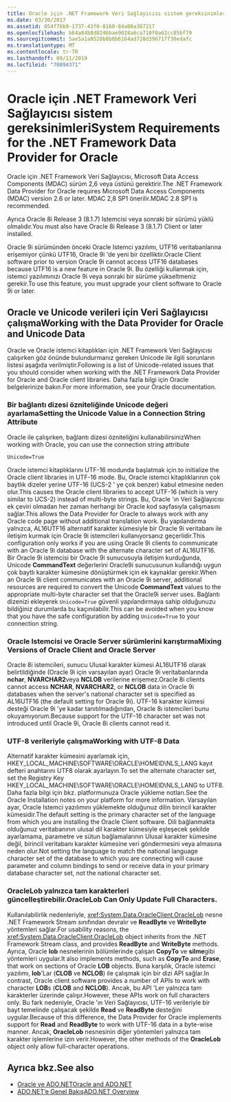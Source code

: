 ```yaml
---
title: Oracle için .NET Framework Veri Sağlayıcısı sistem gereksinimleri
ms.date: 03/30/2017
ms.assetid: 054f76b9-1737-43f0-8160-84a00a387217
ms.openlocfilehash: b64a84b8d8246bae9028a6ca710f0a62cc85bf79
ms.sourcegitcommit: 5ae5a1a9520b8b8b6164ad728d396717f30edafc
ms.translationtype: MT
ms.contentlocale: tr-TR
ms.lasthandoff: 09/11/2019
ms.locfileid: "70894371"
---
```

# <a name="system-requirements-for-the-net-framework-data-provider-for-oracle"></a><span data-ttu-id="45661-102">Oracle için .NET Framework Veri Sağlayıcısı sistem gereksinimleri</span><span class="sxs-lookup"><span data-stu-id="45661-102">System Requirements for the .NET Framework Data Provider for Oracle</span></span>
<span data-ttu-id="45661-103">Oracle için .NET Framework Veri Sağlayıcısı, Microsoft Data Access Components (MDAC) sürüm 2,6 veya üstünü gerektirir.</span><span class="sxs-lookup"><span data-stu-id="45661-103">The .NET Framework Data Provider for Oracle requires Microsoft Data Access Components (MDAC) version 2.6 or later.</span></span> <span data-ttu-id="45661-104">MDAC 2,8 SP1 önerilir.</span><span class="sxs-lookup"><span data-stu-id="45661-104">MDAC 2.8 SP1 is recommended.</span></span>  
  
 <span data-ttu-id="45661-105">Ayrıca Oracle 8i Release 3 (8.1.7) Istemcisi veya sonraki bir sürümü yüklü olmalıdır.</span><span class="sxs-lookup"><span data-stu-id="45661-105">You must also have Oracle 8i Release 3 (8.1.7) Client or later installed.</span></span>  
  
 <span data-ttu-id="45661-106">Oracle 9i sürümünden önceki Oracle Istemci yazılımı, UTF16 veritabanlarına erişemiyor çünkü UTF16, Oracle 9i 'de yeni bir özelliktir.</span><span class="sxs-lookup"><span data-stu-id="45661-106">Oracle Client software prior to version Oracle 9i cannot access UTF16 databases because UTF16 is a new feature in Oracle 9i.</span></span> <span data-ttu-id="45661-107">Bu özelliği kullanmak için, istemci yazılımınızı Oracle 9i veya sonraki bir sürüme yükseltmeniz gerekir.</span><span class="sxs-lookup"><span data-stu-id="45661-107">To use this feature, you must upgrade your client software to Oracle 9i or later.</span></span>  
  
## <a name="working-with-the-data-provider-for-oracle-and-unicode-data"></a><span data-ttu-id="45661-108">Oracle ve Unicode verileri için Veri Sağlayıcısı çalışma</span><span class="sxs-lookup"><span data-stu-id="45661-108">Working with the Data Provider for Oracle and Unicode Data</span></span>  
 <span data-ttu-id="45661-109">Oracle ve Oracle istemci kitaplıkları için .NET Framework Veri Sağlayıcısı çalışırken göz önünde bulundurmanız gereken Unicode ile ilgili sorunların listesi aşağıda verilmiştir.</span><span class="sxs-lookup"><span data-stu-id="45661-109">Following is a list of Unicode-related issues that you should consider when working with the .NET Framework Data Provider for Oracle and Oracle client libraries.</span></span> <span data-ttu-id="45661-110">Daha fazla bilgi için Oracle belgelerinize bakın.</span><span class="sxs-lookup"><span data-stu-id="45661-110">For more information, see your Oracle documentation.</span></span>  
  
### <a name="setting-the-unicode-value-in-a-connection-string-attribute"></a><span data-ttu-id="45661-111">Bir bağlantı dizesi özniteliğinde Unicode değeri ayarlama</span><span class="sxs-lookup"><span data-stu-id="45661-111">Setting the Unicode Value in a Connection String Attribute</span></span>  
 <span data-ttu-id="45661-112">Oracle ile çalışırken, bağlantı dizesi özniteliğini kullanabilirsiniz</span><span class="sxs-lookup"><span data-stu-id="45661-112">When working with Oracle, you can use the connection string attribute</span></span>  
  
`Unicode=True`
  
 <span data-ttu-id="45661-113">Oracle istemci kitaplıklarını UTF-16 modunda başlatmak için.</span><span class="sxs-lookup"><span data-stu-id="45661-113">to initialize the Oracle client libraries in UTF-16 mode.</span></span> <span data-ttu-id="45661-114">Bu, Oracle istemci kitaplıklarının çok baytlık dizeler yerine UTF-16 (UCS-2 ' ye çok benzer) kabul etmesine neden olur.</span><span class="sxs-lookup"><span data-stu-id="45661-114">This causes the Oracle client libraries to accept UTF-16 (which is very similar to UCS-2) instead of multi-byte strings.</span></span> <span data-ttu-id="45661-115">Bu, Oracle 'ın Veri Sağlayıcısı ek çeviri olmadan her zaman herhangi bir Oracle kod sayfasıyla çalışmasını sağlar.</span><span class="sxs-lookup"><span data-stu-id="45661-115">This allows the Data Provider for Oracle to always work with any Oracle code page without additional translation work.</span></span> <span data-ttu-id="45661-116">Bu yapılandırma yalnızca, AL16UTF16 alternatif karakter kümesiyle bir Oracle 9i veritabanı ile iletişim kurmak için Oracle 9i istemcileri kullanıyorsanız geçerlidir.</span><span class="sxs-lookup"><span data-stu-id="45661-116">This configuration only works if you are using Oracle 9i clients to communicate with an Oracle 9i database with the alternate character set of AL16UTF16.</span></span> <span data-ttu-id="45661-117">Bir Oracle 9i istemcisi bir Oracle 9i sunucusuyla iletişim kurduğunda, Unicode **CommandText** değerlerini Oracle9i sunucusunun kullandığı uygun çok baytlı karakter kümesine dönüştürmek için ek kaynaklar gerekir.</span><span class="sxs-lookup"><span data-stu-id="45661-117">When an Oracle 9i client communicates with an Oracle 9i server, additional resources are required to convert the Unicode **CommandText** values to the appropriate multi-byte character set that the Oracle9i server uses.</span></span> <span data-ttu-id="45661-118">Bağlantı dizenizi ekleyerek `Unicode=True` güvenli yapılandırmaya sahip olduğunuzu bildiğiniz durumlarda bu kaçınılabilir.</span><span class="sxs-lookup"><span data-stu-id="45661-118">This can be avoided when you know that you have the safe configuration by adding `Unicode=True` to your connection string.</span></span>  
  
### <a name="mixing-versions-of-oracle-client-and-oracle-server"></a><span data-ttu-id="45661-119">Oracle Istemcisi ve Oracle Server sürümlerini karıştırma</span><span class="sxs-lookup"><span data-stu-id="45661-119">Mixing Versions of Oracle Client and Oracle Server</span></span>  
 <span data-ttu-id="45661-120">Oracle 8i istemcileri, sunucu Ulusal karakter kümesi AL16UTF16 olarak belirtildiğinde (Oracle 9i için varsayılan ayar) Oracle 9i veritabanlarında **nchar**, **NVARCHAR2**veya **NCLOB** verilerine erişemez.</span><span class="sxs-lookup"><span data-stu-id="45661-120">Oracle 8i clients cannot access **NCHAR**, **NVARCHAR2**, or **NCLOB** data in Oracle 9i databases when the server's national character set is specified as AL16UTF16 (the default setting for Oracle 9i).</span></span> <span data-ttu-id="45661-121">UTF-16 karakter kümesi desteği Oracle 9i 'ye kadar tanıtılmadığından, Oracle 8ı istemcileri bunu okuyamıyorum.</span><span class="sxs-lookup"><span data-stu-id="45661-121">Because support for the UTF-16 character set was not introduced until Oracle 9i, Oracle 8i clients cannot read it.</span></span>  
  
### <a name="working-with-utf-8-data"></a><span data-ttu-id="45661-122">UTF-8 verileriyle çalışma</span><span class="sxs-lookup"><span data-stu-id="45661-122">Working with UTF-8 Data</span></span>  
 <span data-ttu-id="45661-123">Alternatif karakter kümesini ayarlamak için, HKEY_LOCAL_MACHINE\SOFTWARE\ORACLE\HOMEID\NLS_LANG kayıt defteri anahtarını UTF8 olarak ayarlayın.</span><span class="sxs-lookup"><span data-stu-id="45661-123">To set the alternate character set, set the Registry Key HKEY_LOCAL_MACHINE\SOFTWARE\ORACLE\HOMEID\NLS_LANG to UTF8.</span></span> <span data-ttu-id="45661-124">Daha fazla bilgi için bkz. platformunuza Oracle yükleme notları.</span><span class="sxs-lookup"><span data-stu-id="45661-124">See the Oracle Installation notes on your platform for more information.</span></span> <span data-ttu-id="45661-125">Varsayılan ayar, Oracle Istemci yazılımını yüklemekte olduğunuz dilin birincil karakter kümesidir.</span><span class="sxs-lookup"><span data-stu-id="45661-125">The default setting is the primary character set of the language from which you are installing the Oracle Client software.</span></span> <span data-ttu-id="45661-126">Dili bağlanmakta olduğunuz veritabanının ulusal dil karakter kümesiyle eşleşecek şekilde ayarlamama, parametre ve sütun bağlamalarının Ulusal karakter kümesine değil, birincil veritabanı karakter kümesine veri göndermesini veya almasına neden olur.</span><span class="sxs-lookup"><span data-stu-id="45661-126">Not setting the language to match the national language character set of the database to which you are connecting will cause parameter and column bindings to send or receive data in your primary database character set, not the national character set.</span></span>  
  
### <a name="oraclelob-can-only-update-full-characters"></a><span data-ttu-id="45661-127">OracleLob yalnızca tam karakterleri güncelleştirebilir.</span><span class="sxs-lookup"><span data-stu-id="45661-127">OracleLob Can Only Update Full Characters.</span></span>  
 <span data-ttu-id="45661-128">Kullanılabilirlik nedenleriyle, <xref:System.Data.OracleClient.OracleLob> nesne .NET Framework Stream sınıfından devralır ve **ReadByte** ve **WriteByte** yöntemleri sağlar.</span><span class="sxs-lookup"><span data-stu-id="45661-128">For usability reasons, the <xref:System.Data.OracleClient.OracleLob> object inherits from the .NET Framework Stream class, and provides **ReadByte** and **WriteByte** methods.</span></span> <span data-ttu-id="45661-129">Ayrıca, Oracle **lob** nesnelerinin bölümlerinde çalışan **CopyTo** ve **silme**gibi yöntemleri uygular.</span><span class="sxs-lookup"><span data-stu-id="45661-129">It also implements methods, such as **CopyTo** and **Erase**, that work on sections of Oracle **LOB** objects.</span></span> <span data-ttu-id="45661-130">Buna karşılık, Oracle istemci yazılımı, **lob**'Lar (**CLOB** ve **NCLOB**) ile çalışmak için bir dizi API sağlar.</span><span class="sxs-lookup"><span data-stu-id="45661-130">In contrast, Oracle client software provides a number of APIs to work with character **LOB**s (**CLOB** and **NCLOB**).</span></span> <span data-ttu-id="45661-131">Ancak, bu API 'Ler yalnızca tam karakterler üzerinde çalışır.</span><span class="sxs-lookup"><span data-stu-id="45661-131">However, these APIs work on full characters only.</span></span> <span data-ttu-id="45661-132">Bu fark nedeniyle, Oracle 'ın Veri Sağlayıcısı, UTF-16 verileriyle bir bayt temelinde çalışacak şekilde **Read** ve **ReadByte** desteğini uygular.</span><span class="sxs-lookup"><span data-stu-id="45661-132">Because of this difference, the Data Provider for Oracle implements support for **Read** and **ReadByte** to work with UTF-16 data in a byte-wise manner.</span></span> <span data-ttu-id="45661-133">Ancak, **OracleLob** nesnesinin diğer yöntemleri yalnızca tam karakter işlemlerine izin verir.</span><span class="sxs-lookup"><span data-stu-id="45661-133">However, the other methods of the **OracleLob** object only allow full-character operations.</span></span>  
  
## <a name="see-also"></a><span data-ttu-id="45661-134">Ayrıca bkz.</span><span class="sxs-lookup"><span data-stu-id="45661-134">See also</span></span>

- [<span data-ttu-id="45661-135">Oracle ve ADO.NET</span><span class="sxs-lookup"><span data-stu-id="45661-135">Oracle and ADO.NET</span></span>](oracle-and-adonet.md)
- [<span data-ttu-id="45661-136">ADO.NET’e Genel Bakış</span><span class="sxs-lookup"><span data-stu-id="45661-136">ADO.NET Overview</span></span>](ado-net-overview.md)
